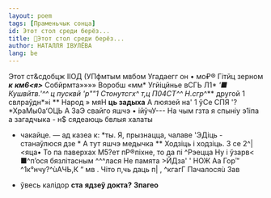 ```yaml
---
layout: poem
tags: [Праменьчык сонца]
id: Этот стол среди берёз...
title: 🚧Этот стол среди берёз...
author: НАТАЛЛЯ ІВУЛЁВА
lang: be
---
```



Этот ст&сдобцж IІОД (УПфмтым мвбом Угадаегг он • мо₽® Гітйц зерном **_к_**  **_км6<я>_**
Собйрмта»»»»
Воробш «мм*
Угйіцйнье вСГЬ Л1* **'■
Кушвйтв*.'^*^ ц пусквй 'р*""1 Стонутсгх^ т,ц
П0*4СТ^*^
Н.сгр*^**
другой 1 свлраўдн*»і ** Народ » мяН
**ць задыха**
А люязей на' 1 ўСе СПЯ '?*ХраМы0а‘ОЦЬ А 3аЭ свайго яшчэ •
ійўчУ---
На чым гзта я спыніу э1іпа а загадчыка - н$ сядеаюць бвлыя халаты
- чакайце. — ад казеа к: *ты.
Я, прызнацца, чалаве 'ЭДіць - станаўлюся дзе * А тут яшчэ медычка ** Ходзіць і ходзіць. 3 се 2^|<яца• То па паверхах М5?ет пР®піхне, то да пі ^Рэецца Ну і ўзарв< ■^п’ося бязлітасным ^^^лася Не памята >ЙДза' ' НОЖ Аа Гор™ ^1к°нчу?^ùАЧЬ,К “ мв . Чіто п,чь даць п| , ^кгагГ Пачалосяù Зав
* ўвесь калідор
**ста**
**ядзеў докта?**
**3пагео**
